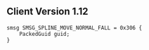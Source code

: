## Client Version 1.12

```rust,ignore
smsg SMSG_SPLINE_MOVE_NORMAL_FALL = 0x306 {
    PackedGuid guid;    
}

```
